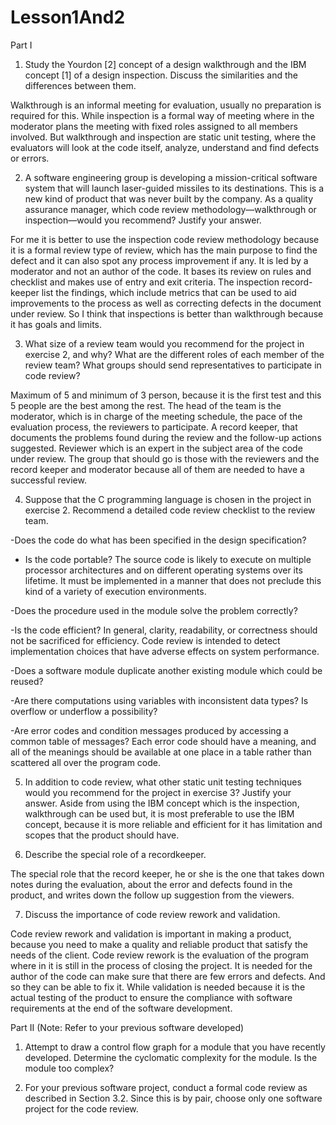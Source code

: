 # Lesson1And2

Part I

1. Study the Yourdon [2] concept of a design walkthrough and the IBM concept [1] of a design inspection. Discuss the similarities and the differences between them.

Walkthrough is an informal meeting for evaluation, usually no preparation is required for this. While inspection is a formal way of meeting where in the moderator plans the meeting with fixed roles assigned to all members involved. But walkthrough and inspection are static unit testing, where the evaluators will look at the code itself, analyze, understand and find defects or errors. 

2. A software engineering group is developing a mission-critical software system that will launch laser-guided missiles to its destinations. This is a new kind of product that was never built by the company. As a quality assurance manager, which code review methodology—walkthrough or inspection—would you recommend? Justify your answer.

For me it is better to use the inspection code review methodology because it is a formal review type of review, which has the main purpose to find the defect and it can also spot any process improvement if any. It is led by a moderator and not an author of the code. It bases its review on rules and checklist and makes use of entry and exit criteria. The inspection record-keeper list the findings, which include metrics that can  be used to aid improvements to  the process as well as correcting defects in the document under review. So I think that inspections is better than walkthrough because it has goals and limits.

3. What size of a review team would you recommend for the project in exercise 2, and why? What are the different roles of each member of the review team? What groups should send representatives to participate in code review?

Maximum of 5 and minimum of 3 person, because it is the first test and this 5 people are the best among the rest. The head of the team is the moderator, which is in charge of the meeting schedule, the pace of the evaluation process, the reviewers to participate. A record keeper, that documents the problems found during the review and the follow-up actions suggested. Reviewer which is an expert in the subject area of the code under review. The group that should go is those with the reviewers and the record keeper and moderator because all of them are needed to have a successful review.

4. Suppose that the C programming language is chosen in the project in exercise 2. Recommend a detailed code review checklist to the review team.

-Does the code do what has been specified in the design specification?

- Is the code portable? The source code is likely to execute on multiple processor architectures and on different operating systems over its lifetime. It must be implemented in a manner that does not preclude this kind of a variety of execution environments.

-Does the procedure used in the module solve the problem correctly?

-Is the code efficient? In general, clarity, readability, or correctness should not be sacrificed for efficiency. Code review is intended to detect implementation choices that have adverse effects on system performance.

-Does a software module duplicate another existing module which could be reused?

-Are there computations using variables with inconsistent data types? Is overflow or underflow a possibility?

-Are error codes and condition messages produced by accessing a common table of messages? Each error code should have a meaning, and all of the meanings should be available at one place in a table rather than scattered all over the program code.

5. In addition to code review, what other static unit testing techniques would you recommend for the project in exercise 3? Justify your answer.
Aside from using the IBM concept which is the inspection, walkthrough can be used but, it is most preferable to use the IBM concept, because it is more reliable and efficient for it has limitation and scopes that the product should have.

6. Describe the special role of a recordkeeper.

The special role that the record keeper, he or she is the one that takes down notes during the evaluation, about the error and defects found in the product, and writes down the follow up suggestion  from the viewers.

7. Discuss the importance of code review rework and validation.

Code review rework and validation is important in making a product, because you need to make a quality and reliable product that satisfy the needs of the client. Code review rework is the evaluation of the program where in it is still in the process of closing the project. It is needed for the author of the code can make sure that there are few errors and defects. And so they can be able to fix it. While validation is needed because it is the actual testing of the product to ensure the compliance with software requirements at the end of the software development.

Part II (Note: Refer to your previous software developed)
1. Attempt to draw a control flow graph for a module that you have recently developed. Determine the cyclomatic complexity for the module. Is the module too complex?

2. For your previous software project, conduct a formal code review as described in Section 3.2. Since this is by pair, choose only one software project for the code review.

